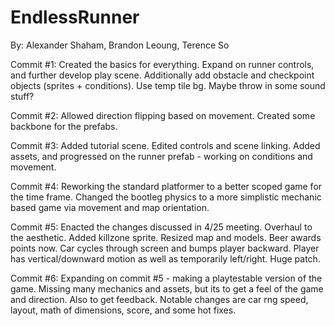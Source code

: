 # EndlessRunner
By: Alexander Shaham, Brandon Leoung, Terence So

Commit #1:
    Created the basics for everything. Expand on runner controls,
    and further develop play scene. Additionally add obstacle and
    checkpoint objects (sprites + conditions). Use temp tile bg.
    Maybe throw in some sound stuff?

Commit #2:
    Allowed direction flipping based on movement. Created some
    backbone for the prefabs.

Commit #3:
    Added tutorial scene. Edited controls and scene linking.
    Added assets, and progressed on the runner prefab -
    working on conditions and movement.

Commit #4:
    Reworking the standard platformer to a better scoped game
    for the time frame. Changed the bootleg physics to a more
    simplistic mechanic based game via movement and map
    orientation.

Commit #5:
    Enacted the changes discussed in 4/25 meeting. Overhaul to
    the aesthetic. Added killzone sprite. Resized map and models.
    Beer awards points now. Car cycles through screen and bumps
    player backward. Player has vertical/downward motion as well
    as temporarily left/right. Huge patch.

Commit #6:
    Expanding on commit #5 - making a playtestable version of the
    game. Missing many mechanics and assets, but its to get a feel
    of the game and direction. Also to get feedback. Notable changes
    are car rng speed, layout, math of dimensions, score, and some
    hot fixes.